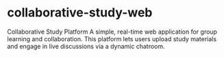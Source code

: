 # collaborative-study-web
Collaborative Study Platform A simple, real-time web application for group learning and collaboration. This platform lets users upload study materials and engage in live discussions via a dynamic chatroom.  
